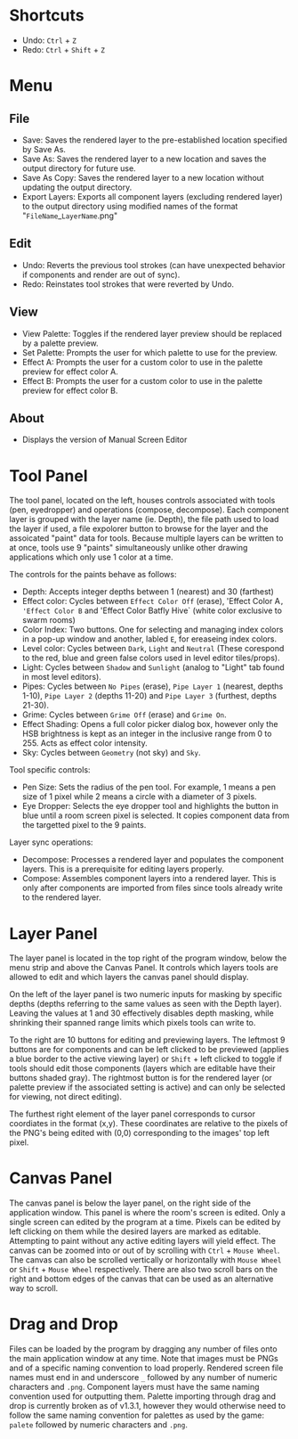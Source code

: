 # Shortcuts
- Undo: `Ctrl` + `Z`
- Redo: `Ctrl` + `Shift` + `Z`

# Menu

## File
- Save: Saves the rendered layer to the pre-established location specified by Save As.
- Save As: Saves the rendered layer to a new location and saves the output directory for future use.
- Save As Copy: Saves the rendered layer to a new location without updating the output directory.
- Export Layers: Exports all component layers (excluding rendered layer) to the output directory using modified names of the format
"`FileName`_`LayerName`.png"
## Edit
- Undo: Reverts the previous tool strokes (can have unexpected behavior if components and render are out of sync).
- Redo: Reinstates tool strokes that were reverted by Undo.

## View
- View Palette: Toggles if the rendered layer preview should be replaced by a palette preview.
- Set Palette: Prompts the user for which palette to use for the preview.
- Effect A: Prompts the user for a custom color to use in the palette preview for effect color A.
- Effect B: Prompts the user for a custom color to use in the palette preview for effect color B.

## About
- Displays the version of Manual Screen Editor

# Tool Panel
The tool panel, located on the left, houses controls associated with tools (pen, eyedropper) and operations (compose, decompose). Each component layer is
grouped with the layer name (ie. Depth), the file path used to load the layer if used, a file expolorer button to browse for the layer and the assoicated "paint"
data for tools. Because multiple layers can be written to at once, tools use 9 "paints" simultaneously unlike other drawing applications which only use
1 color at a time.

The controls for the paints behave as follows:
- Depth: Accepts integer depths between 1 (nearest) and 30 (farthest)
- Effect color: Cycles between `Effect Color Off` (erase), 'Effect Color A`, 'Effect Color B` and 'Effect Color Batfly Hive` (white color exclusive to swarm rooms)
- Color Index: Two buttons. One for selecting and managing index colors in a pop-up window and another, labled `E`, for ereaseing index colors.
- Level color: Cycles between `Dark`, `Light` and `Neutral` (These corespond to the red, blue and green false colors used in level editor tiles/props).
- Light: Cycles between `Shadow` and `Sunlight` (analog to "Light" tab found in most level editors).
- Pipes: Cycles between `No Pipes` (erase), `Pipe Layer 1` (nearest, depths 1-10), `Pipe Layer 2` (depths 11-20) and `Pipe Layer 3` (furthest, depths 21-30).
- Grime: Cycles between `Grime Off` (erase) and `Grime On`.
- Effect Shading: Opens a full color picker dialog box, however only the HSB brightness is kept as an integer in the inclusive range from 0 to 255.
Acts as effect color intensity.
- Sky: Cycles between `Geometry` (not sky) and `Sky`.

Tool specific controls:
- Pen Size: Sets the radius of the pen tool. For example, 1 means a pen size of 1 pixel while 2 means a circle with a diameter of 3 pixels.
- Eye Dropper: Selects the eye dropper tool and highlights the button in blue until a room screen pixel is selected. It copies component data from the targetted
pixel to the 9 paints.

Layer sync operations:
- Decompose: Processes a rendered layer and populates the component layers. This is a prerequisite for editing layers properly.
- Compose: Assembles component layers into a rendered layer. This is only after components are imported from files since tools already
write to the rendered layer.

# Layer Panel
The layer panel is located in the top right of the program window, below the menu strip and above the Canvas Panel. It controls which layers tools are allowed to
edit and which layers the canvas panel should display.

On the left of the layer panel is two numeric inputs for masking by specific depths (depths referring to the same values as seen with the Depth layer).
Leaving the values at 1 and 30 effectively disables depth masking, while shrinking their spanned range limits which pixels tools can write to.

To the right are 10 buttons for editing and previewing layers. The leftmost 9 buttons are for components and can be left clicked to be previewed
(applies a blue border to the active viewing layer) or `Shift` + left clicked to toggle if tools should edit those components
(layers which are editable have their buttons shaded gray). The rightmost button is for the rendered layer (or palette preview if the associated setting is active)
and can only be selected for viewing, not direct editing).

The furthest right element of the layer panel corresponds to cursor coordiates in the format (x,y). These coordinates are relative to the pixels of the PNG's being
edited with (0,0) corresponding to the images' top left pixel.

# Canvas Panel
The canvas panel is below the layer panel, on the right side of the application window. This panel is where the room's screen is edited.
Only a single screen can edited by the program at a time.
Pixels can be edited by left clicking on them while the desired layers are marked as editable.
Attempting to paint without any active editing layers will yield effect.
The canvas can be zoomed into or out of by scrolling with `Ctrl` + `Mouse Wheel`.
The canvas can also be scrolled vertically or horizontally with `Mouse Wheel` or `Shift` + `Mouse Wheel` respectively.
There are also two scroll bars on the right and bottom edges of the canvas that can be used as an alternative way to scroll.

# Drag and Drop
Files can be loaded by the program by dragging any number of files onto the main application window at any time. Note that images must be PNGs and of a specific naming convention to load properly. Rendered screen file names must end in and underscore `_` followed by any number of numeric characters and `.png`. Component layers must have the same naming convention used for outputting them. Palette importing through drag and drop is currently broken as of v1.3.1, however they would otherwise need to follow the same naming convention for palettes as used by the game: `palete` followed by numeric characters and `.png`.
